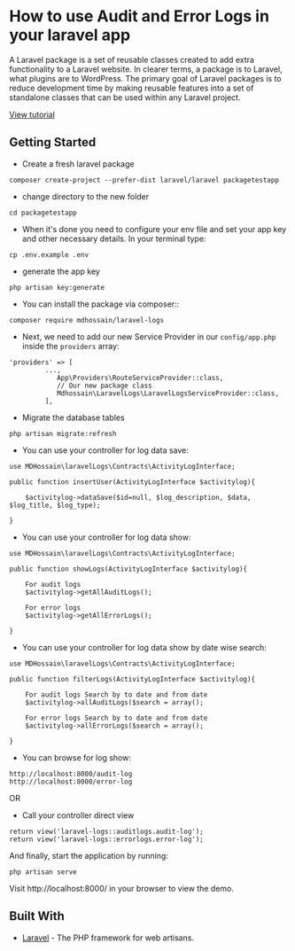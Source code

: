 # How to use Audit and Error Logs in your laravel app
A Laravel package is a set of reusable classes created to add extra functionality to a Laravel website. In clearer terms, a package is to Laravel, what plugins are to WordPress. The primary goal of Laravel packages is to reduce development time by making reusable features into a set of standalone classes that can be used within any Laravel project.

[View tutorial](https://pusher.com/tutorials/publish-laravel-packagist)

## Getting Started
- Create a fresh laravel package

```
composer create-project --prefer-dist laravel/laravel packagetestapp 
```
- change directory to the new folder

```
cd packagetestapp
```

- When it's done you need to configure your env file and set your app key and other necessary details. In your terminal type:

```
cp .env.example .env
```

- generate the app key

```
php artisan key:generate
```
  
- You can install the package via composer::

```
composer require mdhossain/laravel-logs

```
 

- Next, we need to add our new Service Provider in our `config/app.php` inside the `providers` array:

```
'providers' => [
         ...,
            App\Providers\RouteServiceProvider::class, 
            // Our new package class
            Mdhossain\LaravelLogs\LaravelLogsServiceProvider::class,
         ],
```
- Migrate the database tables

```
php artisan migrate:refresh

```

- You can use  your controller for log data save:

```
use MDHossain\laravelLogs\Contracts\ActivityLogInterface;

public function insertUser(ActivityLogInterface $activitylog){
    
    $activitylog->dataSave($id=null, $log_description, $data, $log_title, $log_type);
    
}

```

- You can use  your controller for log data show:

```
use MDHossain\laravelLogs\Contracts\ActivityLogInterface;

public function showLogs(ActivityLogInterface $activitylog){
    
    For audit logs
    $activitylog->getAllAuditLogs();

    For error logs
    $activitylog->getAllErrorLogs();
    
}

```

- You can use  your controller for log data show by date wise search:

```
use MDHossain\laravelLogs\Contracts\ActivityLogInterface;

public function filterLogs(ActivityLogInterface $activitylog){
    
    For audit logs Search by to date and from date
    $activitylog->allAuditLogs($search = array();

    For error logs Search by to date and from date
    $activitylog->allErrorLogs($search = array();
    
}

```


- You can browse for log show:

```
http://localhost:8000/audit-log
http://localhost:8000/error-log

```

OR 

- Call your controller direct view

```
return view('laravel-logs::auditlogs.audit-log');
return view('laravel-logs::errorlogs.error-log');

```

And finally, start the application by running:

```
php artisan serve
```

Visit http://localhost:8000/ in your browser to view the demo.



## Built With

* [Laravel](https://laravel.com/) - The PHP framework for web artisans.
        